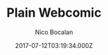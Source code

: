---
title: Plain Webcomic
github: https://github.com/peahatlanding/Plain-Webcomic
demo: https://peahatlanding.github.io/Plain-Webcomic/
author: Nico Bocalan
ssg:
  - Jekyll
cms:
  - No Cms
date: 2017-07-12T03:19:34.000Z
description: A simple webcomic theme for Jekyll. Built using Bootstrap.
stale: true
draft: true
---